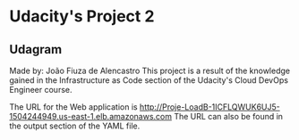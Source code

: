 # Udacity's Project 2
## Udagram

Made by: João Fiuza de Alencastro
This project is a result of the knowledge gained in the Infrastructure as Code section of the Udacity's Cloud DevOps Engineer course.

The URL for the Web application is
http://Proje-LoadB-1ICFLQWUK6UJ5-1504244949.us-east-1.elb.amazonaws.com
The URL can also be found in the output section of the YAML file.